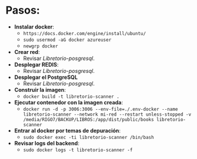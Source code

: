 
# Pasos:
- **Instalar docker**: 
  - `https://docs.docker.com/engine/install/ubuntu/`
  - `sudo usermod -aG docker azureuser`
  - `newgrp docker`
- **Crear red**: 
    - Revisar *Libretorio-posgresql*.
- **Desplegar REDIS**: 
    - Revisar *Libretorio-posgresql*.
- **Desplegar el PostgreSQL**
  - Revisar *Libretorio-posgresql*.
- **Construir la imagen**:
  - `docker build -t libretorio-scanner .` 
- **Ejecutar contenedor con la imagen creada**:
  - `docker run -d -p 3006:3006 --env-file=./.env-docker --name libretorio-scanner --network mi-red --restart unless-stopped -v /media/RIGO7/BACKUP/LIBROS:/app/dist/public/books libretorio-scanner` 
- **Entrar al docker por temas de depuración**:
  - `sudo docker exec -ti libretorio-scanner /bin/bash`
- **Revisar logs del backend**:
  - `sudo docker logs -t libretorio-scanner -f`
